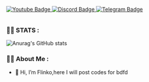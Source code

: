 

<a href="https://youtube.com/channel/UC6wxUUCcg25HadmXsjgeklg"> <img src="https://img.shields.io/badge/YouTube-blueviolet?style=for-the-badge&logo=youtube&logoColor=white" alt="Youtube Badge"/> </a>
<a href=""> <img src="https://img.shields.io/badge/Discord-blueviolet?style=for-the-badge&logo=discord&logoColor=white" alt="Discord Badge"/> </a>
<a href=""> <img src="https://img.shields.io/badge/Telegram-blueviolet?style=for-the-badge&logo=telegram&logoColor=white" alt="Telegram Badge"/> </a>

<img src="https://komarev.com/ghpvc/?username=vflinko&style=flat-square&color=blue" alt=""/>

### :woman_technologist: STATS :

![Anurag's GitHub stats](https://github-readme-stats.vercel.app/api?username=vflinko&show_icons=true&theme=radical)

### :woman_technologist: About Me :
- 👋 Hi, I’m Flinko,here I will post codes for bdfd

<!---
vflinko/vflinko is a ✨ special ✨ repository because its `README.md` 
--->
